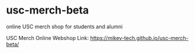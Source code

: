 # usc-merch-beta
online USC merch shop for students and alumni


USC Merch Online Webshop Link: https://mikev-tech.github.io/usc-merch-beta/
